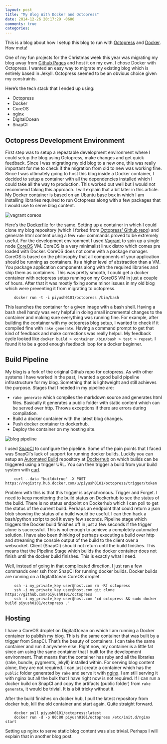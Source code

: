```yaml
---
layout: post
title: "My Blog With Docker and Octopress"
date: 2014-12-26 20:17:29 -0600
comments: true
categories: 
---
```


This is a blog about how I setup this blog to run with [Octopress][Octopress] and [Docker][Docker]. How meta!

One of my fun projects for the Christmas week this year was migrating my blog away from [Github Pages][GH] and host it on my own. I chose Docker with Octopress. I wanted an easy way to migrate my existing blog which is entirely based in Jekyll. Octopress seemed to be an obvious choice given my constraints.

Here’s the tech stack that I ended up using:

* Octopress
* Docker
* CoreOS
* nginx
* DigitalOcean
* SnapCI

## Octopress Development Environment

First step was to setup a repeatable development environment where I could setup the blog using Octopress, make changes and get quick feedback. Since I was migrating my old blog to a new one, this was really important for me to check if the migration from old to new was working fine. Since I was ultimately going to host this blog inside a Docker container, I decided to setup a container with all the dependencies installed which I could take all the way to production. This worked out well but I would not recommend taking this approach. I will explain that a bit later in this article. My Docker container is based on an Ubuntu base box in which I am installing libraries required to run Octopress along with a few packages that I would use to serve blog content. 

![vagrant coreos][vagrantcoreos]

[vagrantcoreos]: /images/vagrant-coreos.png

Here’s the [Dockerfile][Dockerfile] for the same. Setting up a container in which I could clone my blog repository (which I forked from [Octopress’ Github repo][OctoGH]) and generate html content using a few `rake` commands proved to be extremely useful. For the development environment I used [Vagrant][Vagrant] to spin up a single node [CoreOS][CoreOS] VM. CoreOS is a very minimalist linux distro which comes pre loaded with Docker. CoreOS does not come with a package manager. CoreOS is based on the philosophy that all components of your application should be running as containers. Its a higher level of abstraction than a VM. You package application components along with the required libraries and ship them as containers. This was pretty smooth, I could get a docker container with octopress setup running on my CoreOS VM in just a couple of hours. After that it was mostly fixing some minor issues in my old blog which were preventing it from migrating to octopress.

        docker run -t -i piyush0101/octopress /bin/bash

This launches the container for a given image with a bash shell. Having a bash shell handy was very helpful in doing small incremental changes to the container and making sure everything was running fine. For example, after building the container with my octopress blog setup, I wanted to check if it compiled fine with `rake generate`. Having a command prompt to get that kind of feedback and make corrections was really helpul. My feedback cycle looked like `docker build > container /bin/bash > test > repeat`. I found it to be a good enough feedback loop for a docker beginner.

## Build Pipeline

My blog is a fork of the original Github repo for octopress. As with other systems I have worked in the past, I wanted a good build pipeline infrastructure for my blog. Something that is lightweight and still achieves the purpose. Stages that I needed in my pipeline are:

* `rake generate` which compiles the markdown source and generates html files. Basically it generates a public folder with static content which can be served over http. Throws exceptions if there are errors during compilation.
* Build a docker container with the latest blog changes.
* Push docker container to dockerhub.
* Deploy the container on my hosting site.


![blog pipeline][pipeline]

[pipeline]: /images/blog-pipeline.png

I used [SnapCI][SnapCI] to configure the pipeline. Some of the pain points that I faced was SnapCI's lack of support for running docker builds. Luckily you can setup an [Automated Build][AutomatedBuild] repository at [Dockerhub][Dockerhub] on which builds can be triggered using a trigger URL. You can then trigger a build from your build system with [curl][curl]. 

        curl --data "build=true" -X POST https://registry.hub.docker.com/u/piyush0101/octopress/trigger/token

Problem with this is that this trigger is asynchronous. Trigger and Forget. I need to keep monitoring the build status on Dockerhub to see the status of the build. There is no status endpoint on Dockerhub which I can poll to get the status of the current build. Perhaps an endpoint that could return a json blob showing the status of a build would be useful. I can then hack a bash/python script to poll it every few seconds. Pipeline stage which triggers the Docker build finishes off in just a few seconds if the trigger alone is successful. This is not enough to achieve a completely automated solution. I have also been thinking of perhaps executing a build over http and streaming the console output of the build to the client over a websocket. Client (SnapCI) should not return until the build finishes. This means that the Pipeline Stage which builds the docker container does not finish until the docker build finishes. This is exactly what I need.

Well, instead of going in that complicated direction, I just ran a few commands over ssh from SnapCI for running docker builds. Docker builds are running on a DigitalOcean CoreOS droplet.

        ssh -i my_private_key user@host.com rm -Rf octopress
        ssh -i my_private_key user@host.com git clone https://github.com/piyush0101/octopress
        ssh -i my_private_key user@host.com 'cd octopress && sudo docker build piyush0101/octopress .'


## Hosting

I have a CoreOS droplet on DigitalOcean on which I am running a Docker container to publish my blog. This is the same container that was built by a trigger from SnapCI. That’s the beauty of containers. I can take the same container and run it anywhere else. Right now, my container is a little fat since am using the same container that I built for the development environment. That means that the container has ruby and all the libraries (rake, bundle, pygments, jekyll) installed within. For serving blog content alone, they are not required. I can just create a container which has the `public` folder generated by `rake` and serve it with [nginx][nginx]. I am still serving it with nginx but all the bulk that I have right now is not required. If I can run a docker build on SnapCI and copy the artifacts (public folder) from `rake generate`, it would be trivial. It is a bit tricky without it.

After the build finishes on docker hub, I pull the latest repository from docker hub, kill the old container and start again. Quite straight forward.

        docker pull piyush0101/octopress:latest
        docker run -d -p 80:80 piyush0101/octopress /etc/init.d/nginx start

Setting up nginx to serve static blog content was also trivial. Perhaps I will explain that in another blog post.

[Docker]: https://www.docker.com/
[Octopress]: http://octopress.org/docs/setup/
[OctoGH]: https://github.com/imathis/octopress
[nginx]: http://nginx.org/en/
[GH]: https://pages.github.com/
[Dockerfile]: https://github.com/piyush0101/octopress/blob/master/Dockerfile
[Vagrant]: https://www.vagrantup.com/
[CoreOS]: https://coreos.com/
[SnapCI]: https://snap-ci.com/
[AutomatedBuild]: http://docs.docker.com/docker-hub/builds/
[curl]: http://curl.haxx.se/
[Dockerhub]: https://hub.docker.com
